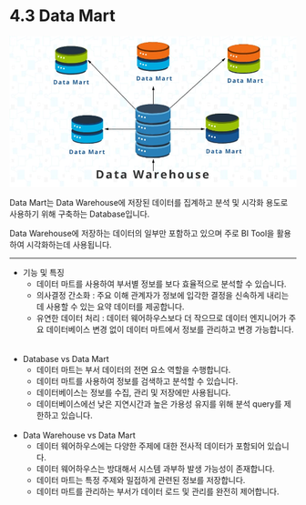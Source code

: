 # 4.3 Data Mart

![Untitled](./images/1.2_data_mart.png)
    
Data Mart는 Data Warehouse에 저장된 데이터를 집계하고 분석 및 시각화 용도로 사용하기 위해 구축하는 Database입니다. 

Data Warehouse에 저장하는 데이터의 일부만 포함하고 있으며 주로 BI Tool을 활용하여 시각화하는데 사용됩니다.

--- 

<!-- <br><br> -->
- 기능 및 특징
    - 데이터 마트를 사용하여 부서별 정보를 보다 효율적으로 분석할 수 있습니다.
    - 의사결정 간소화 : 주요 이해 관계자가 정보에 입각한 결정을 신속하게 내리는 데 사용할 수 있는 요약 데이터를 제공합니다.
    - 유연한 데이터 처리 : 데이터 웨어하우스보다 더 작으므로 데이터 엔지니어가 주요 데이터베이스 변경 없이 데이터 마트에서 정보를 관리하고 변경 가능합니다.  
<br><br>
- Database vs Data Mart
    - 데이터 마트는 부서 데이터의 전면 요소 역할을 수행합니다.
    - 데이터 마트를 사용하여 정보를 검색하고 분석할 수 있습니다.
    - 데이터베이스는 정보를 수집, 관리 및 저장에만 사용됩니다.
    - 데이터베이스에선 낮은 지연시간과 높은 가용성 유지를 위해 분석 query를 제한하고 있습니다.
<br><br>
- Data Warehouse vs Data Mart
    - 데이터 웨어하우스에는 다양한 주제에 대한 전사적 데이터가 포함되어 있습니다.
    - 데이터 웨어하우스는 방대해서 시스템 과부하 발생 가능성이 존재합니다.
    - 데이터 마트는 특정 주제와 밀접하게 관련된 정보를 저장합니다.
    - 데이터 마트를 관리하는 부서가 데이터 로드 및 관리를 완전히 제어합니다.


<script src="https://utteranc.es/client.js"
        repo="Pseudo-Lab/data-engineering-for-everybody"
        issue-term="pathname"
        label="comments"
        theme="preferred-color-scheme"
        crossorigin="anonymous"
        async>
</script>